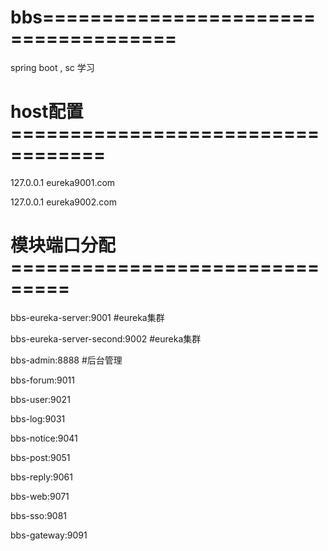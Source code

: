 # bbs=====================================
spring boot , sc 学习


# host配置==================================

127.0.0.1 eureka9001.com

127.0.0.1 eureka9002.com





# 模块端口分配===============================

bbs-eureka-server:9001          #eureka集群

bbs-eureka-server-second:9002   #eureka集群

bbs-admin:8888                  #后台管理

bbs-forum:9011

bbs-user:9021
    
bbs-log:9031

bbs-notice:9041

bbs-post:9051

bbs-reply:9061

bbs-web:9071

bbs-sso:9081

bbs-gateway:9091

